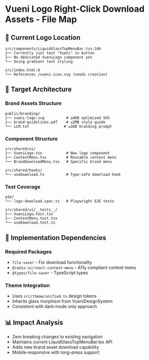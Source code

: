 # Vueni Logo Right-Click Download Assets - File Map

## 📍 Current Logo Location

```
src/components/LiquidGlassTopMenuBar.tsx:166
├── Currently just text "Vueni" in button
├── No dedicated VueniLogo component yet
└── Using gradient text styling

src/index.html:6
└── References /vueni-icon.svg (needs creation)
```

## 🎯 Target Architecture

### Brand Assets Structure

```
public/branding/
├── vueni-logo.svg          # ≤4KB optimized SVG
├── brand-guidelines.pdf    # ≤2MB style guide
└── LLM.txt                # ≤1KB branding prompt
```

### Component Structure

```
src/shared/ui/
├── VueniLogo.tsx           # New logo component
├── ContextMenu.tsx         # Reusable context menu
└── BrandDownloadMenu.tsx   # Specific brand menu

src/shared/hooks/
└── useDownload.ts          # Type-safe download hook
```

### Test Coverage

```
e2e/
└── logo-download.spec.ts   # Playwright E2E tests

src/shared/ui/__tests__/
├── VueniLogo.test.tsx
├── ContextMenu.test.tsx
└── useDownload.test.ts
```

## 🔧 Implementation Dependencies

### Required Packages

- `file-saver` - For download functionality
- `@radix-ui/react-context-menu` - A11y compliant context menu
- `@types/file-saver` - TypeScript types

### Theme Integration

- Uses `src/theme/unified.ts` design tokens
- Inherits glass morphism from VueniDesignSystem
- Consistent with dark-mode only approach

## 📊 Impact Analysis

- Zero breaking changes to existing navigation
- Maintains current LiquidGlassTopMenuBar.tsx API
- Adds new brand asset download capability
- Mobile-responsive with long-press support
